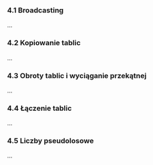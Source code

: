 ### 4.1 Broadcasting
...
### 4.2 Kopiowanie tablic
...
### 4.3 Obroty tablic i wyciąganie przekątnej
...
### 4.4 Łączenie tablic
...
### 4.5 Liczby pseudolosowe
...
